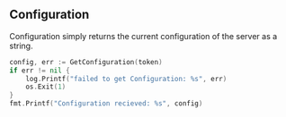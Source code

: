 ## Configuration

Configuration simply returns the current configuration of the server
as a string.

```go
config, err := GetConfiguration(token)
if err != nil {
    log.Printf("failed to get Configuration: %s", err)
    os.Exit(1)
}
fmt.Printf("Configuration recieved: %s", config)
```
